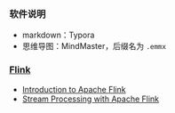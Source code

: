 
### 软件说明
- markdown：Typora
- 思维导图：MindMaster，后缀名为 `.emmx`


### [Flink](./Flink)
- [Introduction to Apache Flink](./Flink/Introduction%20to%20Apache%20Flink)
- [Stream Processing with Apache Flink](./Flink/Stream%20Processing%20with%20Apache%20Flink)